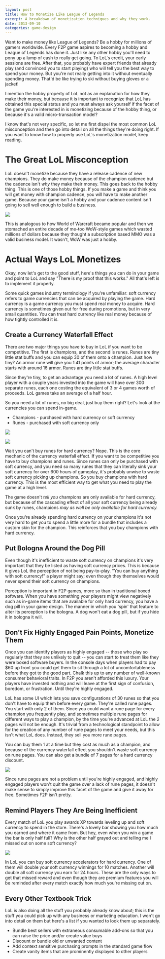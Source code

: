 ```yaml
---
layout: post
title: How to Monetize Like League of Legends
excerpt: A breakdown of monetization techniques and why they work.
date: 2013-09-10
categories: game-design
---
```

Want to make money like League of Legends? Be a hobby for millions of gamers worldwide. Every F2P game aspires to becoming a hobby and League of Legends has done it. Just like any other hobby you'll need to pony up a lump of cash to really get going. To LoL's credit, your early sessions are free. After that, you probably have expert friends that already play (and convinced you to start playing) who will tell you the best way to spend your money. But you're not really getting into it without eventually spending money. That'd be like trying to ski without buying gloves or a jacket!

I mention the hobby property of LoL not as an explanation for how they make their money, but because it is important to recognize that LoL has obtained this special status and you must always ask yourself if the facet of the game you're interested in is monetizing because of the hobby thing, or because it's a valid micro-transaction model?

I know that's not very specific, so let me first dispel the most common LoL misconception and then go into detail on all the things they're doing right. If you want to know how to properly use LoL's monetization model, keep reading.

# The Great LoL Misconception

LoL doesn't monetize because they have a release cadence of new champions. They do make money because of the champion cadence but the cadence isn't _why_ they make their money. This goes back to the hobby thing. This is one of those hobby things. If you make a game and think you will get money with champion cadence, you will have to make another game. Because your game isn't a hobby and your cadence content isn't going to sell well enough to build a business.

![](/assets/monetize-lol/lol_newchamp.png)

This is analogous to how World of Warcraft became popular and then we stomached an entire decade of me-too WoW-style games which wasted millions of dollars because they thought a subscription based MMO was a valid business model. It wasn't, WoW was just a hobby.

# Actual Ways LoL Monetizes

Okay, now let's get to the good stuff, here's things you can do in your game and point to LoL and say "There is my proof that this works." All that's left is to implement it properly.

Some quick games industry terminology if you're unfamiliar: soft currency refers to game currencies that can be acquired by playing the game. Hard currency is a game currency you must spend real money to acquire. Hard currency is sometimes given out for free during promotions, but in very small quantities. You can treat hard currency like real money because of how tightly controlled it is.

## Create a Currency Waterfall Effect

There are two major things you have to buy in LoL if you want to be competitive. The first is champions, and the second is runes. Runes are tiny little stat buffs and you can equip 30 of them onto a champion. Just how tiny? An armor rune will give you 1.41 points of armor; the average character starts with around 16 armor. Runes are tiny little stat buffs.

Since they're tiny, to get an advantage you need a lot of runes. A high level player with a couple years invested into the game will have over 300 separate runes, each one costing the equivalent of 3 or 4 games worth of proceeds. LoL games take an average of a half hour.

So you need a lot of runes, no big deal, just buy them right? Let's look at the currencies you can spend in-game.


* Champions - purchased with hard currency or soft currency
* Runes - purchased with soft currency only

![](/assets/monetize-lol/lol_waterfall.png)

![](/assets/monetize-lol/lol_waterfall_soft.png)

Wait you can't buy runes for hard currency? Nope. This is the core mechanic of the currency waterfall effect. If you want to be competitive you have to buy champions and runes. Since runes can only be purchased with soft currency, and you need so many runes that they can literally sink your soft currency for over 600 hours of gameplay, it's probably unwise to waste soft currency picking up champions. So you buy champions with hard currency. This is the most efficient way to get what you need to play the game at a high level.

The game doesn't _tell you_ champions are only available for hard currency, but because of the cascading effect of all your soft currency being already sunk by runes, champions _may as well be only available for hard currency._

Once you're already spending hard currency on your champions it's not very hard to get you to spend a little more for a bundle that includes a custom skin for the champion. This reinforces that you buy champions with hard currency.

## Put Bologna Around the Dog Pill

Even though it's inefficient to waste soft currency on champions it's very important that they be listed as having soft currency prices. This is because it gives LoL the perception of not being pay-to-play. "You can buy anything with soft currency!" a player might say; even though they themselves would never spend their soft currency on champions.

Perception is important in F2P games, more so than in traditional boxed software. When you have something your players might view negatively such as in-game items that are available for only hard currency, you have a dog pill in your game design. The manner in which you 'spin' that feature to alter its perception is the bologna. A dog won't eat a dog pill, but if you hide it in bologna it will.

## Don't Fix Highly Engaged Pain Points, Monetize Them

Once you can identify players as highly engaged -- those who play so regularly that they are unlikely to quit -- you can start to treat them like they were boxed software buyers. In the console days when players had to pay $60 up front you could get them to sit through a lot of uncomfortableness before they got to the good part. Chalk this up to any number of well-known consumer behavioral traits. In F2P you aren't afforded this luxury. Your players have invested nothing and will leave at the first sign of confusion, boredom, or frustration. Until they're highly engaged.

LoL has some UI which lets you save configurations of 30 runes so that you don't have to equip them before every game. They're called rune pages. You start with only 2 of them. Since you could want a rune page for every champion you frequently play, and sometimes multiple rune pages for different ways to play a champion, by the time you're advanced at LoL the 2 pages will not be enough. It's trivial from a technological standpoint to allow for the creation of any number of rune pages to meet your needs, but this isn't what LoL does. Instead, they sell you more rune pages.

You can buy them 1 at a time but they cost as much as a champion, and because of the currency waterfall effect you shouldn't waste soft currency on rune pages. You can also get a bundle of 7 pages for a hard currency discount.

![](/assets/monetize-lol/lol_pain.png)

Since rune pages are not a problem until you're highly engaged, and highly engaged players won't quit the game over a lack of rune pages, it doesn't make sense to simply improve this facet of the game and give it away for free. Sometimes F2P isn't pretty.

## Remind Players They Are Being Inefficient

Every match of LoL you play awards XP towards leveling up and soft currency to spend in the store. There's a lovely bar showing you how much you earned and where it came from. But hey, even when you win a game the bar is only half full? Why is the other half grayed out and telling me I missed out on some soft currency?

![](/assets/monetize-lol/lol_inefficiency.png)

In LoL you can buy soft currency accelerators for hard currency. One of them will double your soft currency winnings for 10 matches. Another will double all soft currency you earn for 24 hours. These are the only ways to get that missed reward and even though they are premium features you will be reminded after every match exactly how much you're missing out on.

## Every Other Textbook Trick

LoL is also doing all the stuff you probably already know about; this is the stuff you could pick up with any business or marketing education. I won't go into detail on them but here's a list if you wanted to look them up separately.

* Bundle best sellers with extraneous consumable add-ons so that you can raise the price and/or create value buys
* Discount or bundle old or unwanted content
* Add context sensitive purchasing prompts in the standard game flow
* Create vanity items that are prominently displayed to other players
